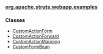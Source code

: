 ### [org.apache.struts.webapp.examples](package-summary.html.md)

### Classes

-   [CustomActionForm](CustomActionForm.html.md)
-   [CustomActionForward](CustomActionForward.html.md)
-   [CustomActionMapping](CustomActionMapping.html.md)
-   [CustomFormBean](CustomFormBean.html.md)

